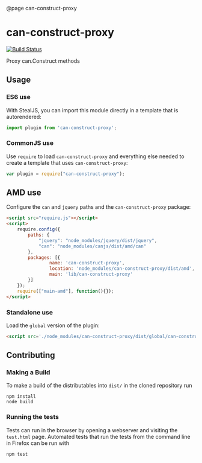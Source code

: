 @page can-construct-proxy

# can-construct-proxy

[![Build Status](https://travis-ci.org/canjs/can-construct-proxy.png?branch=master)](https://travis-ci.org/canjs/can-construct-proxy)

Proxy can.Construct methods

## Usage

### ES6 use

With StealJS, you can import this module directly in a template that is autorendered:

```js
import plugin from 'can-construct-proxy';
```

### CommonJS use

Use `require` to load `can-construct-proxy` and everything else
needed to create a template that uses `can-construct-proxy`:

```js
var plugin = require("can-construct-proxy");
```

## AMD use

Configure the `can` and `jquery` paths and the `can-construct-proxy` package:

```html
<script src="require.js"></script>
<script>
	require.config({
	    paths: {
	        "jquery": "node_modules/jquery/dist/jquery",
	        "can": "node_modules/canjs/dist/amd/can"
	    },
	    packages: [{
		    	name: 'can-construct-proxy',
		    	location: 'node_modules/can-construct-proxy/dist/amd',
		    	main: 'lib/can-construct-proxy'
	    }]
	});
	require(["main-amd"], function(){});
</script>
```

### Standalone use

Load the `global` version of the plugin:

```html
<script src='./node_modules/can-construct-proxy/dist/global/can-construct-proxy.js'></script>
```

## Contributing

### Making a Build

To make a build of the distributables into `dist/` in the cloned repository run

```
npm install
node build
```

### Running the tests

Tests can run in the browser by opening a webserver and visiting the `test.html` page.
Automated tests that run the tests from the command line in Firefox can be run with

```
npm test
```
